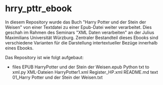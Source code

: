 # hrry_pttr_ebook

In diesem Repository wurde das Buch "Harry Potter und der Stein der Weisen" von einer Textdatei zu einer Epub-Datei weiter verarbeitet. Dies geschah im Rahmen des Seminars "XML Daten verarbeiten" an der Julius Maximilians Universität Würzburg. Zentraler Bestandteil dieses Ebooks sind verschiedene Varianten für die Darstellung intertextueller Bezüge innerhalb eines Ebooks. 

Das Repository ist wie folgt aufgebaut:
    

- files
    EPUB
      HarryPotter und der Stein der Weisen.epub
    Python
      txt to xml.py
    XML-Dateien
      HarryPotter1.xml
      Register_HP.xml
  README.md
    text
      01_Harry Potter und der Stein der Weisen.txt

